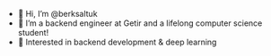 - 👋 Hi, I’m @berksaltuk
- 👀 I’m a backend engineer at Getir and a lifelong computer science student!
- 🌱 Interested in backend development & deep learning

<!---
berksaltuk/berksaltuk is a ✨ special ✨ repository because its `README.md` (this file) appears on your GitHub profile.
You can click the Preview link to take a look at your changes.
--->
